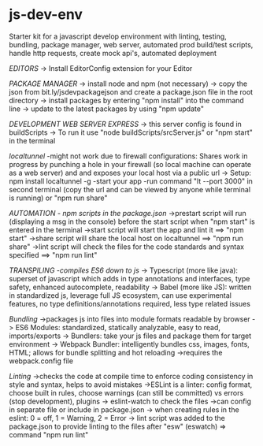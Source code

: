 # js-dev-env
Starter kit for a javascript develop environment with linting, testing, bundling, package manager, web server, automated prod build/test scripts, handle http requests, create mock api's, automated deployment

*EDITORS*
-> Install EditorConfig extension for your Editor

*PACKAGE MANAGER*
-> install node and npm 
(not necessary) -> copy the json from bit.ly/jsdevpackagejson and create a package.json file in the root directory
-> install packages by entering "npm install" into the command line
-> update to the latest packages by using "npm update"

*DEVELOPMENT WEB SERVER EXPRESS*
-> this server config is found in buildScripts
-> To run it use "node buildScripts/srcServer.js" or "npm start" in the terminal

*localtunnel* -might not work due to firewall configurations: Shares work in progress by punching a hole in your firewall (so local machine can operate as a web server) and and exposes your local host via a public url 
-> Setup: npm install localtunnel -g
          -start your app
          -run command "lt --port 3000" in second terminal (copy the url and can be viewed by anyone while terminal is running) or "npm run share"

*AUTOMATION - npm scripts in the package.json*
->prestart script will run (displaying a msg in the console) before the start script when "npm start" is entered in the terminal
->start script will start the app and lint it ==> "npm start"
->share script will share the local host on localtunnel ==> "npm run share"
->lint script will check the files for the code standards and syntax specified ==> "npm run lint"

*TRANSPILING -compiles ES6 down to js*
-> Typescript (more like java): superset of javascript which adds in type annotations and interfaces, type safety, enhanced autocomplete, readability
-> Babel (more like JS): written in standardized js, leverage full JS ecosystem, can use experimental features, no type definitions/annotations required, less type related issues

*Bundling*
->packages js into files into module formats readable by browser
-> ES6 Modules: standardized, statically analyzable, easy to read, imports/exports
-> Bundlers: take your js files and package them for target environment
-> Webpack Bundler: intelligently bundles css, images, fonts, HTML; allows for bundle splitting and hot reloading
->requires the webpack.config file

*Linting*
->checks the code at compile time to enforce coding consistency in style and syntax, helps to avoid mistakes
->ESLint is a linter: config format, choose built in rules, choose warnings (can still be committed) vs errors (stop development), plugins
-> eslint-watch to check the files
->can config in separate file or include in package.json
-> when creating rules in the eslint: 0 = off, 1 = Warning, 2 = Error
-> lint script was added to the package.json to provide linting to the files after "esw" (eswatch) => command "npm run lint"

